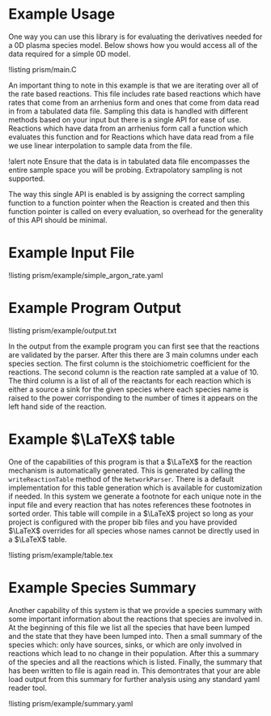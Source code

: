 # Example Usage

One way you can use this library is for evaluating the derivatives needed for a 0D plasma species model. Below shows how you would access all of the data required for a simple 0D model.

!listing prism/main.C

An important thing to note in this example is that we are iterating over all of the rate based reactions. This file includes rate based reactions which have rates that come from an arrhenius form and ones that come from data read in from a tabulated data file. Sampling this data is handled with different methods based on your input but there is a single API for ease of use. Reactions which have data from an arrhenius form call a function which evaluates this function and for Reactions which have data read from a file we use linear interpolation to sample data from the file.

!alert note
Ensure that the data is in tabulated data file encompasses the entire sample space you will be probing. Extrapolatory sampling is not supported.

The way this single API is enabled is by assigning the correct sampling function to a function pointer when the Reaction is created and then this function pointer is called on every evaluation, so overhead for the generality of this API should be minimal.

# Example Input File

!listing prism/example/simple_argon_rate.yaml

# Example Program Output

!listing prism/example/output.txt

In the output from the example program you can first see that the reactions are validated by the parser. After this there are 3 main columns under each species section. The first column is the stoichiometric coefficient for the reactions. The second column is the reaction rate sampled at a value of 10. The third column is a list of all of the reactants for each reaction which is either a source a sink for the given species where each species name is raised to the power corrisponding to the number of times it appears on the left hand side of the reaction.

# Example $\LaTeX$ table

One of the capabilities of this program is that a $\LaTeX$ for the reaction mechanism is automatically generated. This is generated by calling the `writeReactionTable` method of the `NetworkParser`. There is a default implementation for this table generation which is available for customization if needed. In this system we generate a footnote for each unique note in the input file and every reaction that has notes references these footnotes in sorted order. This table will compile in a $\LaTeX$ project so long as your project is configured with the proper bib files and you have provided $\LaTeX$ overrides for all species whose names cannot be directly used in a $\LaTeX$ table.

!listing prism/example/table.tex

# Example Species Summary

Another capability of this system is that we provide a species summary with some important information about the reactions that species are involved in. At the beginning of this file we list all the species that have been lumped and the state that they have been lumped into. Then a small summary of the species which: only have sources, sinks, or which are only involved in reactions which lead to no change in their population. After this a summary of the species and all the reactions which is listed. Finally, the summary that has been written to file is again read in. This demontrates that your are able load output from this summary for further analysis using any standard yaml reader tool.

!listing prism/example/summary.yaml
